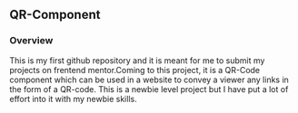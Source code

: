 ## QR-Component
### Overview
This is my first github repository and it is meant for me to submit my projects on frentend mentor.Coming to this project, it is a QR-Code component which can be used in a website to convey a viewer any links in the form of a QR-code. This is a newbie level project  but I have put a lot of effort into it with my newbie skills. 
